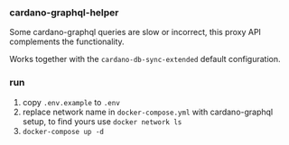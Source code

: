 ### cardano-graphql-helper

Some cardano-graphql queries are slow or incorrect, this proxy API complements the functionality.

Works together with the `cardano-db-sync-extended` default configuration.
 
### run

1. copy `.env.example` to `.env`
2. replace network name in `docker-compose.yml` with cardano-graphql setup, to find yours use `docker network ls`
3. `docker-compose up -d`